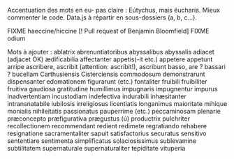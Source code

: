 Accentuation des mots en eu- pas claire : Eútychus, mais éucharis.
Mieux commenter le code.
Data.js à répartir en sous-dossiers (a, b, c…).

FIXME haeccine/hiccine [! Pull request of Benjamin Bloomfield]
FIXME odium

Mots à ajouter :
ablatrix
abrenuntiatoribus
abyssalibus
abyssalis
adiacet (adjacet OK)
ædificabilia
affectanter
appetis(-it etc.)
appetere
appetunt
arripe
ascribere, ascribit (attention: ascríbit!), ascribunt
basso, are ? bassari ?
bucellam
Carthusiensis
Cisterciensis
commodosum
demonstrarunt
dispensanter
edomationem
figurarunt (etc.)
fontaliter
fruibili
fruibiliter
fruitiva
gaudiosa
gratitudine
humillimus
impugnaris
impugnentur
impurus
inadvertentiam
incustodiam
indefectiva
indurabili
inhæsitanter
intransnatabile
iubilosis
irreligiosus
licentiatis
longanimus
maioritate
mihique
monialis
nihileitatis
passionatus
pauperrime (etc.)
peccaminosam
plenarie
præconcepto
præfigurativa
prægustus (ú)
productrix
pulchriter
recollectionem
recommendant
redient
redimete
regratiando
rehabere
resignatione
sacramentaliter
sapuit
satisfactorius
securatus
sensitivo
sententiare
sentimenta
simplificatus
solaciosissimus
sublevamine 
subtilitatem
supernaturale
supernaturaliter
tepiditate
vituperia
